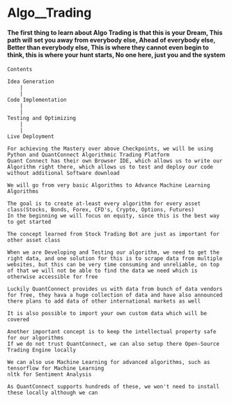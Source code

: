# Algo__Trading
#### The first thing to learn about Algo Trading is that this is your Dream, This path will set you away from everybody else, Ahead of everybody else, Better than everybody else, This is where they cannot even begin to think, this is where your hunt starts, No one here, just you and the system

```
Contents

Idea Generation
    |
    |
Code Implementation
    |
    |
Testing and Optimizing
    |
    |
Live Deployment
```

```
For achieving the Mastery over above Checkpoints, we will be using Python and QuantConnect Algorithmic Trading Platform
Quant Connect has their own Browser IDE, which allows us to write our Algorithm right there, which allows us to test and deploy our code without additional Software download

We will go from very basic Algorithms to Advance Machine Learning Algorithms

The goal is to create at-least every algorithm for every asset class(Stocks, Bonds, Forex, CFD's, Crypto, Options, Futures)
In the beginning we will focus on equity, since this is the best way to get started

The concept learned from Stock Trading Bot are just as important for other asset class

When we are Developing and Testing our algorithm, we need to get the right data, and one solution for this is to scrape data from multiple websites, but this can be very time consuming and unreliable, on top of that we will not be able to find the data we need which is otherwise accessible for free

Luckily QuantConnect provides us with data from bunch of data vendors for free, they hava a huge collection of data and have also announced there plans to add data of other international markets as well

It is also possible to import your own custom data which will be covered

Another important concept is to keep the intellectual property safe for our algorithms
If we do not trust QuantConnect, we can also setup there Open-Source Trading Engine locally

We can also use Machine Learning for advanced algorithms, such as
tensorflow for Machine Learning
nltk for Sentiment Analysis

As QuantConnect supports hundreds of these, we won't need to install these locally although we can
```

```
```


